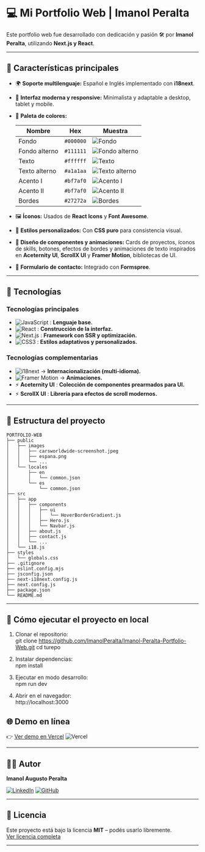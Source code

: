 # 💻 Mi Portfolio Web | Imanol Peralta

Este portfolio web fue desarrollado con dedicación y pasión 🛠️ por **Imanol Peralta**, utilizando **Next.js y React**.

---

## 🧩 Características principales

- 🌍 **Soporte multilenguaje:** Español e Inglés implementado con **i18next**.
- 🎨 **Interfaz moderna y responsive:** Minimalista y adaptable a desktop, tablet y mobile.
- 🎨 **Paleta de colores:**

  | Nombre        | Hex       | Muestra                                                       |
  | ------------- | --------- | ------------------------------------------------------------- |
  | Fondo         | `#000000` | ![Fondo](https://img.shields.io/badge/-000000-000000)         |
  | Fondo alterno | `#111111` | ![Fondo alterno](https://img.shields.io/badge/-111111-111111) |
  | Texto         | `#ffffff` | ![Texto](https://img.shields.io/badge/-ffffff-ffffff)         |
  | Texto alterno | `#a1a1aa` | ![Texto alterno](https://img.shields.io/badge/-a1a1aa-a1a1aa) |
  | Acento I      | `#bf7af0` | ![Acento I](https://img.shields.io/badge/-bf7af0-bf7af0)      |
  | Acento II     | `#bf7af0` | ![Acento II](https://img.shields.io/badge/-22d3ee-22d3ee)     |
  | Bordes        | `#27272a` | ![Bordes](https://img.shields.io/badge/-27272a-27272a)        |

- 🖼️ **Íconos:** Usados de **React Icons** y **Font Awesome**.
- 🎨 **Estilos personalizados:** Con **CSS puro** para consistencia visual.
- 💠 **Diseño de componentes y animaciones:** Cards de proyectos, íconos de skills, botones, efectos de bordes y animaciones de texto inspirados en **Aceternity UI**, **ScrollX UI** y **Framer Motion**, bibliotecas de UI.
- 📧 **Formulario de contacto:** Integrado con **Formspree**.

---

## 🔧 Tecnologías

### Tecnologías principales

- ![JavaScript](https://img.shields.io/badge/JavaScript-F7DF1E?style=for-the-badge&logo=javascript&logoColor=black) : **Lenguaje base.**
- ![React](https://img.shields.io/badge/React-20232A?style=for-the-badge&logo=react&logoColor=61DAFB) : **Construcción de la interfaz.**
- ![Next.js](https://img.shields.io/badge/Next.js-000000?style=for-the-badge&logo=nextdotjs&logoColor=white) : **Framework con SSR y optimización.**
- ![CSS3](https://img.shields.io/badge/CSS3-1572B6?style=for-the-badge&logo=css3&logoColor=white) : **Estilos adaptativos y personalizados.**

### Tecnologías complementarias

- ![i18next](https://img.shields.io/badge/i18next-26A69A?style=for-the-badge&logo=i18next&logoColor=white) → **Internacionalización (multi-idioma).**
- ![Framer Motion](https://img.shields.io/badge/Framer_Motion-0055FF?style=for-the-badge&logo=framer&logoColor=white) → **Animaciones.**
- ⚡ **Aceternity UI** : **Colección de componentes prearmados para UI.**
- ⚡ **ScrollX UI** : **Librería para efectos de scroll modernos.**

---

## 📂 Estructura del proyecto

```
PORTFOLIO-WEB
├── public
│   ├── images
│   │   ├── carsworldwide-screenshot.jpeg
│   │   ├── espana.png
│   │   └── ...
│   └── locales
│       ├── en
│       │   └── common.json
│       └── es
│           └── common.json
├── src
│   ├── app
│   │   ├── components
│   │   │   ├── ui
│   │   │   │   └── HoverBorderGradient.js
│   │   │   ├── Hero.js
│   │   │   └── Navbar.js
│   │   ├── about.js
│   │   ├── contact.js
│   │   └── ...
│   └── i18.js
├── styles
│   └── globals.css
├── .gitignore
├── eslint.config.mjs
├── jsconfig.json
├── next-i18next.config.js
├── next.config.js
├── package.json
└── README.md

```

---

## 🚀 Cómo ejecutar el proyecto en local

1. Clonar el repositorio:  
   git clone https://github.com/ImanolPeralta/Imanol-Peralta-Portfolio-Web.git
   cd turepo

2. Instalar dependencias:  
   npm install

3. Ejecutar en modo desarrollo:  
   npm run dev

4. Abrir en el navegador:  
   http://localhost:3000

## 🌐 Demo en línea

👉 [Ver demo en Vercel]([https://imanolperalta.vercel.app](https://imanol-peralta-portfolio-web.vercel.app/))  
![Vercel](https://img.shields.io/badge/Vercel-000000?style=for-the-badge&logo=vercel&logoColor=white)

---

## 👨‍💻 Autor

**Imanol Augusto Peralta**

[![LinkedIn](https://img.shields.io/badge/LinkedIn-0A66C2?style=for-the-badge&logo=linkedin&logoColor=white)](https://www.linkedin.com/in/imanol-augusto-peralta)
[![GitHub](https://img.shields.io/badge/GitHub-181717?style=for-the-badge&logo=github&logoColor=white)](https://github.com/ImanolPeralta)

---

## 📜 Licencia

Este proyecto está bajo la licencia **MIT** – podés usarlo libremente.  
[Ver licencia completa](LICENSE)

---
